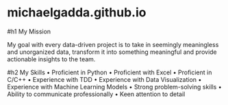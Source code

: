 # michaelgadda.github.io

#h1 My Mission

My goal with every data-driven project is to take in seemingly meaningless and unorganized data, transform it into something meaningful and provide actionable insights to the team.

#h2 My Skills
• Proficient in Python
• Proficient with Excel
• Proficient in C/C++
• Experience with TDD
• Experience with Data Visualization
• Experience with Machine Learning
Models
• Strong problem-solving skills
• Ability to communicate
professionally
• Keen attention to detail
